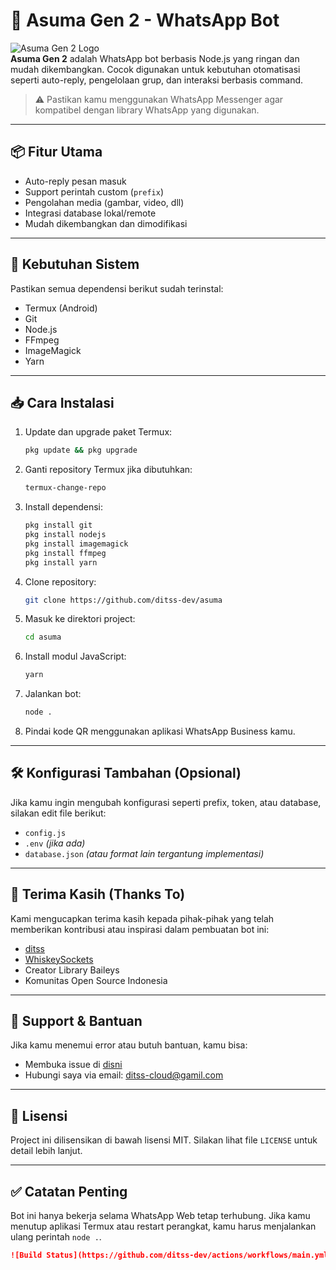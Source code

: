 # 🧠 Asuma Gen 2 - WhatsApp Bot  
  
![Asuma Gen 2 Logo](https://n.uguu.se/HoZfesxq.jpg)    
**Asuma Gen 2** adalah WhatsApp bot berbasis Node.js yang ringan dan mudah dikembangkan. Cocok digunakan untuk kebutuhan otomatisasi seperti auto-reply, pengelolaan grup, dan interaksi berbasis command.  
  
> ⚠️ Pastikan kamu menggunakan WhatsApp Messenger agar kompatibel dengan library WhatsApp yang digunakan.  
  
---  
  
## 📦 Fitur Utama  
- Auto-reply pesan masuk  
- Support perintah custom (`prefix`)  
- Pengolahan media (gambar, video, dll)  
- Integrasi database lokal/remote  
- Mudah dikembangkan dan dimodifikasi  
  
---  
  
## 🧰 Kebutuhan Sistem  
  
Pastikan semua dependensi berikut sudah terinstal:  
  
- Termux (Android)  
- Git  
- Node.js  
- FFmpeg  
- ImageMagick  
- Yarn  
  
---  
  
## 📥 Cara Instalasi  
  
1. Update dan upgrade paket Termux:  
   ```bash  
   pkg update && pkg upgrade  
   ```  
  
2. Ganti repository Termux jika dibutuhkan:  
   ```bash  
   termux-change-repo  
   ```  
  
3. Install dependensi:  
   ```bash  
   pkg install git  
   pkg install nodejs  
   pkg install imagemagick  
   pkg install ffmpeg  
   pkg install yarn  
   ```  
  
4. Clone repository:  
   ```bash  
   git clone https://github.com/ditss-dev/asuma  
   ```  
  
5. Masuk ke direktori project:  
   ```bash  
   cd asuma  
   ```  
  
6. Install modul JavaScript:  
   ```bash  
   yarn  
   ```  
  
7. Jalankan bot:  
   ```bash  
   node .  
   ```  
  
8. Pindai kode QR menggunakan aplikasi WhatsApp Business kamu.  
  
---  
  
## 🛠️ Konfigurasi Tambahan (Opsional)  
  
Jika kamu ingin mengubah konfigurasi seperti prefix, token, atau database, silakan edit file berikut:  
- `config.js`  
- `.env` *(jika ada)*  
- `database.json` *(atau format lain tergantung implementasi)*  
  
---  
  
## 🙏 Terima Kasih (Thanks To)  
  
Kami mengucapkan terima kasih kepada pihak-pihak yang telah memberikan kontribusi atau inspirasi dalam pembuatan bot ini:  
  
- [ditss](https://github.com/ditss-dev)  
- [WhiskeySockets](https://github.com/WhiskeySockets)  
- Creator Library Baileys  
- Komunitas Open Source Indonesia  
  
---  
  
## 💬 Support & Bantuan  
  
Jika kamu menemui error atau butuh bantuan, kamu bisa:  
- Membuka issue di [disni](https://github.com/ditss-dev/asuma/issues)  
- Hubungi saya via email: ditss-cloud@gamil.com  
  
---  
  
## 📄 Lisensi  
  
Project ini dilisensikan di bawah lisensi MIT. Silakan lihat file `LICENSE` untuk detail lebih lanjut.  
  
---  
  
## ✅ Catatan Penting  
  
Bot ini hanya bekerja selama WhatsApp Web tetap terhubung. Jika kamu menutup aplikasi Termux atau restart perangkat, kamu harus menjalankan ulang perintah `node .`.  
```markdown  
![Build Status](https://github.com/ditss-dev/actions/workflows/main.yml/badge.svg)  
```  
